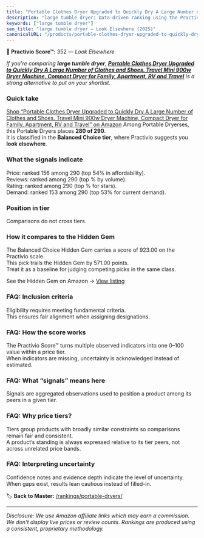 ```yaml
---
title: "Portable Clothes Dryer Upgraded to Quickly Dry A Large Number of Clothes and Shoes. Travel Mini 900w Dryer Machine, Compact Dryer for Family, Apartment, RV and Travel"
description: "large tumble dryer: Data-driven ranking using the Practivio Score™. Positioned by quality, value, demand, findability, momentum."
keywords: ["large tumble dryer"]
seo_title: "large tumble dryer — Look Elsewhere (2025)"
canonicalURL: "/products/portable-clothes-dryer-upgraded-to-quickly-dry-a-large-number-of-clothes-and-shoes-travel-mini-900w-dryer-machine-compact-dryer-for-family-apartment-rv-and-travel-B0FHK2LMZM/"
---
```


**🚫 Practivio Score™:** 352 — _Look Elsewhere_


*If you're comparing **large tumble dryer**, **[Portable Clothes Dryer Upgraded to Quickly Dry A Large Number of Clothes and Shoes. Travel Mini 900w Dryer Machine, Compact Dryer for Family, Apartment, RV and Travel](https://www.amazon.com/dp/B0FHK2LMZM?tag=practivio-20)** is a strong alternative to put on your shortlist.*
### Quick take
[Shop “Portable Clothes Dryer Upgraded to Quickly Dry A Large Number of Clothes and Shoes. Travel Mini 900w Dryer Machine, Compact Dryer for Family, Apartment, RV and Travel” on Amazon](https://www.amazon.com/dp/B0FHK2LMZM?tag=practivio-20)
Among Portable Dryerses, this Portable Dryers places **280 of 290**.  
It is classified in the **Balanced Choice tier**, where Practivio suggests you **look elsewhere**.

### What the signals indicate
Price: ranked 156 among 290 (top 54% in affordability).  
Reviews: ranked  among 290 (top % by volume).  
Rating: ranked  among 290 (top % for stars).  
Demand: ranked 153 among 290 (top 53% for current demand).

### Position in tier
Comparisons do not cross tiers.

### How it compares to the Hidden Gem
The Balanced Choice Hidden Gem carries a score of 923.00 on the Practivio scale.  
This pick trails the Hidden Gem by 571.00 points.  
Treat it as a baseline for judging competing picks in the same class.  

See the Hidden Gem on Amazon → [View listing](https://www.amazon.com/dp/B00Q4X2FSM?tag=practivio-20)

### FAQ: Inclusion criteria
Eligibility requires meeting fundamental criteria.  
This ensures fair alignment when assigning designations.

### FAQ: How the score works
The Practivio Score™ turns multiple observed indicators into one 0–100 value within a price tier.  
When indicators are missing, uncertainty is acknowledged instead of estimated.

### FAQ: What “signals” means here
Signals are aggregated observations used to position a product among its peers in a given tier.

### FAQ: Why price tiers?
Tiers group products with broadly similar constraints so comparisons remain fair and consistent.  
A product’s standing is always expressed relative to its tier peers, not across unrelated price bands.

### FAQ: Interpreting uncertainty
Confidence notes and evidence depth indicate the level of uncertainty.  
When gaps exist, results lean cautious instead of filled-in.


🏷️ **Back to Master:** [/rankings/portable-dryers/](/rankings/portable-dryers/)

---
_Disclosure: We use Amazon affiliate links which may earn a commission. We don’t display live prices or review counts. Rankings are produced using a consistent, proprietary methodology._
